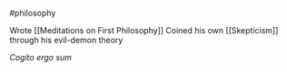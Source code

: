 #philosophy 

Wrote [[Meditations on First Philosophy]]
Coined his own [[Skepticism]] through his evil-demon theory

*Cogito ergo sum*